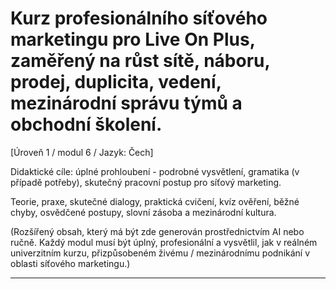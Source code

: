 # Kurz profesionálního síťového marketingu pro Live On Plus, zaměřený na růst sítě, náboru, prodej, duplicita, vedení, mezinárodní správu týmů a obchodní školení.


[Úroveň 1 / modul 6 / Jazyk: Čech]

Didaktické cíle: úplné prohloubení - podrobné vysvětlení, gramatika (v případě potřeby), skutečný pracovní postup pro síťový marketing.

Teorie, praxe, skutečné dialogy, praktická cvičení, kvíz ověření, běžné chyby, osvědčené postupy, slovní zásoba a mezinárodní kultura.


(Rozšířený obsah, který má být zde generován prostřednictvím AI nebo ručně. Každý modul musí být úplný, profesionální a vysvětlil, jak v reálném univerzitním kurzu, přizpůsobeném živému / mezinárodnímu podnikání v oblasti síťového marketingu.)

---